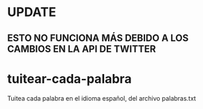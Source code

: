 # UPDATE
## ESTO NO FUNCIONA MÁS DEBIDO A LOS CAMBIOS EN LA API DE TWITTER

# tuitear-cada-palabra
Tuitea cada palabra en el idioma español, del archivo palabras.txt
